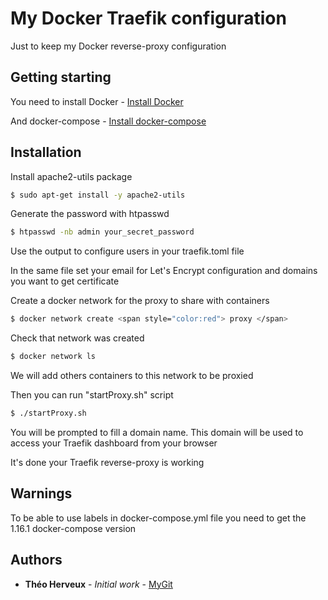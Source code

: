 # My Docker Traefik configuration

Just to keep my Docker reverse-proxy configuration 

## Getting starting

You need to install Docker - [Install Docker](https://docs.docker.com/engine/installation/#server)

And docker-compose - [Install docker-compose](https://docs.docker.com/compose/install/#install-compose)

## Installation

Install apache2-utils package

```bash
$ sudo apt-get install -y apache2-utils
```
Generate the password with htpasswd

```bash
$ htpasswd -nb admin your_secret_password
```

Use the output to configure users in your traefik.toml file

In the same file set your email for Let's Encrypt configuration and domains you want to get certificate

Create a docker network for the proxy to share with containers

```bash
$ docker network create <span style="color:red"> proxy </span>
```

Check that network was created

```bash
$ docker network ls
```

We will add others containers to this network to be proxied

Then you can run "startProxy.sh" script

```bash
$ ./startProxy.sh
```
You will be prompted to fill a domain name. This domain will be used to access your Traefik dashboard from your browser 

It's done your Traefik reverse-proxy is working 

## Warnings

To be able to use labels in docker-compose.yml file you need to get the 1.16.1 docker-compose version

## Authors

* **Théo Herveux** - *Initial work* - [MyGit](https://github.com/Hurobaki)
